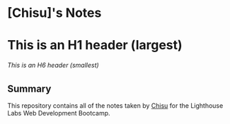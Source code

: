 # [Chisu]'s Notes

# This is an H1 header (largest)

###### This is an H6 header (smallest)

## Summary

This repository contains all of the notes taken by [Chisu](https://github.com/chisu-kawahara) for the Lighthouse Labs Web Development Bootcamp.
